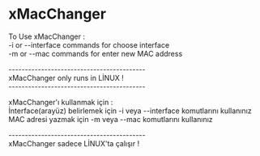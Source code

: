# xMacChanger

To Use xMacChanger : <br/>
-i or --interface commands for choose interface <br/>
-m or --mac commands for enter new MAC address <br/>

------------------------------------------ <br/>
xMacChanger only runs in LİNUX ! <br/>
------------------------------------------ <br/>

xMacChanger'ı kullanmak için : <br/>
İnterface(arayüz) belirlemek için -i veya --interface komutlarını kullanınız <br/>
MAC adresi yazmak için -m veya --mac komutlarını kullanınız <br/>

------------------------------------------ <br/>
xMacChanger sadece LİNUX'ta çalışır ! <br/>
